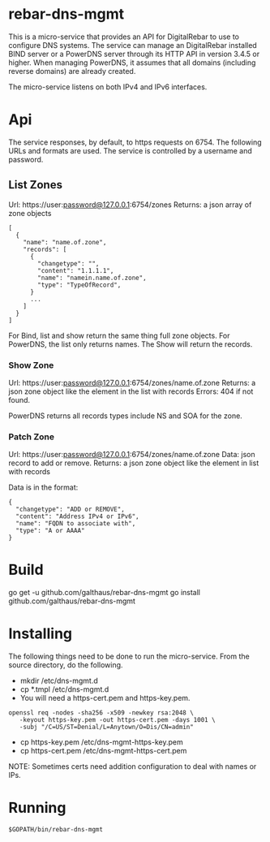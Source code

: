 # rebar-dns-mgmt

This is a micro-service that provides an API for DigitalRebar to use to
configure DNS systems.  The service can manage an DigitalRebar installed
BIND server or a PowerDNS server through its HTTP API in version 3.4.5 or
higher.  When managing PowerDNS, it assumes that all domains (including
reverse domains) are already created.

The micro-service listens on both IPv4 and IPv6 interfaces.

# Api

The service responses, by default, to https requests on 6754.  The following URLs and
formats are used.  The service is controlled by a username and password.

## List Zones

Url: https://user:password@127.0.0.1:6754/zones
Returns: a json array of zone objects

```
[
  {
    "name": "name.of.zone",
    "records": [
      {
        "changetype": "",
        "content": "1.1.1.1",
        "name": "namein.name.of.zone",
        "type": "TypeOfRecord",
      }
      ...
    ]
  }
]
```

For Bind, list and show return the same thing full zone objects.
For PowerDNS, the list only returns names.  The Show will return the records.

### Show Zone

Url: https://user:password@127.0.0.1:6754/zones/name.of.zone
Returns: a json zone object like the element in the list with records
Errors: 404 if not found.

PowerDNS returns all records types include NS and SOA for the zone.

### Patch Zone

Url: https://user:password@127.0.0.1:6754/zones/name.of.zone
Data: json record to add or remove.
Returns: a json zone object like the element in list with records

Data is in the format:
```
{
  "changetype": "ADD or REMOVE",
  "content": "Address IPv4 or IPv6",
  "name": "FQDN to associate with",
  "type": "A or AAAA"
}
```

# Build

go get -u github.com/galthaus/rebar-dns-mgmt
go install github.com/galthaus/rebar-dns-mgmt

# Installing

The following things need to be done to run the micro-service.
From the source directory, do the following.

* mkdir /etc/dns-mgmt.d
* cp *.tmpl /etc/dns-mgmt.d
* You will need a https-cert.pem and https-key.pem.
```
openssl req -nodes -sha256 -x509 -newkey rsa:2048 \
   -keyout https-key.pem -out https-cert.pem -days 1001 \
   -subj "/C=US/ST=Denial/L=Anytown/O=Dis/CN=admin"
```
* cp https-key.pem /etc/dns-mgmt-https-key.pem
* cp https-cert.pem /etc/dns-mgmt-https-cert.pem

NOTE: Sometimes certs need addition configuration to deal with names or IPs.

# Running

```
$GOPATH/bin/rebar-dns-mgmt
```
